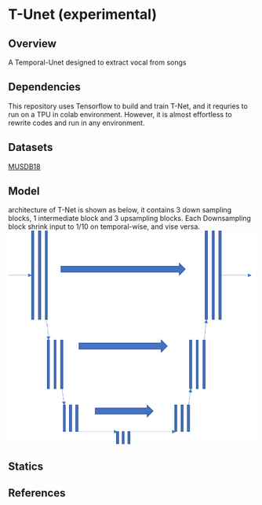 

# T-Unet (experimental)
## Overview
 A Temporal-Unet designed to extract vocal from songs
## Dependencies
This repository uses Tensorflow to build and train T-Net, and it requries to run on a TPU in colab environment. However, it is almost effortless to rewrite codes and run in any environment.
## Datasets
[MUSDB18](https://sigsep.github.io/datasets/musdb.html)
## Model
architecture of T-Net is shown as below, it contains 3 down sampling blocks, 1 intermediate block and 3 upsampling blocks. Each Downsampling block shrink input to 1/10 on temporal-wise, and vise versa.
![T-Net architecture](tunet.png "T-Net is basically 1D version of original Unet")
## Statics

## References
